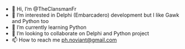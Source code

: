 - 👋 Hi, I’m @TheClansmanFr
- 👀 I’m interested in Delphi (Embarcadero) development but I like Gawk and Python too
- 🌱 I’m currently learning Python
- 💞️ I’m looking to collaborate on Delphi and Python project
- 📫 How to reach me ph.noviant@gmail.com

<!---
TheClansmanFr/TheClansmanFr is a ✨ special ✨ repository because its `README.md` (this file) appears on your GitHub profile.
You can click the Preview link to take a look at your changes.
--->
